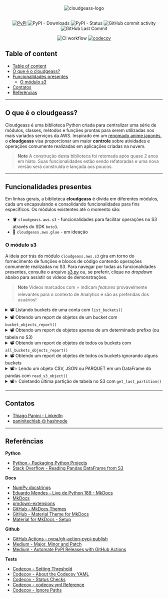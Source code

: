<div align="center">
    <br><img src="https://github.com/ThiagoPanini/cloudgeass/blob/main/docs/imgs/01-header-readme.png?raw=true" alt="cloudgeass-logo">
</div>

<div align="center">  
  <br>
  
  [![PyPI](https://img.shields.io/pypi/v/cloudgeass?color=purple)](https://pypi.org/project/cloudgeass/)
  ![PyPI - Downloads](https://img.shields.io/pypi/dm/cloudgeass?color=purple)
  ![PyPI - Status](https://img.shields.io/pypi/status/cloudgeass?color=purple)
  ![GitHub commit activity](https://img.shields.io/github/commit-activity/m/ThiagoPanini/cloudgeass?color=purple)
  ![GitHub Last Commit](https://img.shields.io/github/last-commit/ThiagoPanini/cloudgeass?color=purple)
  <br>

  ![CI workflow](https://img.shields.io/github/actions/workflow/status/ThiagoPanini/cloudgeass/ci-cloudgeass-main.yml?label=ci)
  [![codecov](https://codecov.io/github/ThiagoPanini/cloudgeass/branch/main/graph/badge.svg?token=7HI1YGS4AA)](https://codecov.io/github/ThiagoPanini/cloudgeass)

</div>

## Table of content

- [Table of content](#table-of-content)
- [O que é o cloudgeass?](#o-que-é-o-cloudgeass)
- [Funcionalidades presentes](#funcionalidades-presentes)
  - [O módulo s3](#o-módulo-s3)
- [Contatos](#contatos)
- [Referências](#referências)

___

## O que é o cloudgeass?

Cloudgeass é uma biblioteca Python criada para centralizar uma série de módulos, classes, métodos e funções prontas para serem utilizadas nos mais variados serviços da AWS. Inspirado em um [renomado anime japonês](https://en.wikipedia.org/wiki/Code_Geass), o **cloudgeass** visa proporcionar um maior **controle** sobre atividades e operações comumente realizadas em aplicações criadas na nuvem.

> **Note**
> A construção desta biblioteca foi retomada após quase 2 anos em hiato. Suas funcionalidades estão sendo refatoradas e uma nova versão será construída e lançada aos poucos.

___

## Funcionalidades presentes

Em linhas gerais, a biblioteca **cloudgeass** é divida em diferentes módulos, cada um encapsulando e consolidando funcionalidades para fins específicos. Os módulos existentes até o momento são:

- 🪣 `cloudgeass.aws.s3` - funcionalidades para facilitar operações no S3 através do SDK `boto3`.
- 🧼 `cloudgeass.aws.glue` - em ideação


### O módulo s3

A ideia por trás do módulo `cloudgeass.aws.s3` gira em torno do fornecimento de funções e blocos de código contendo operações comumente realizadas no S3. Para navegar por todas as funcionalidades presentes, consulte o arquivo [s3.py](https://github.com/ThiagoPanini/cloudgeass/blob/main/cloudgeass/aws/s3.py) ou, se preferir, clique no _dropdown_ abaixo para assistir os vídeos de demonstrações.

> **Note**
> Vídeos marcados com ⭐ indicam _features_ provavelmente relevantes para o contexto de Analytics e são as preferidas dos usuários!

<details>
    <summary>📽️ Listando buckets de uma conta com <code>list_buckets()</code></summary>
    <br>
  
https://user-images.githubusercontent.com/38161178/218567983-cc852ca5-f5df-4cf7-9b59-7408e0f309fa.mp4

**Código utilizado:**

```python
from cloudgeass.aws.s3 import list_buckets

buckets = list_buckets()
buckets
```
</details>

<details>
    <summary>📽️ Obtendo um report de objetos de um bucket com <code>bucket_objects_report()</code></summary>
    <br>

https://user-images.githubusercontent.com/38161178/218573417-2d705b06-2ab0-4441-b845-f6afe43b8f17.mp4  
        
**Código utilizado:**

```python
from cloudgeass.aws.s3 import bucket_objects_report

bucket_name = "nome-de-bucket-aws"
df_objs_report = bucket_objects_report(bucket_name=bucket_name)

df_objs_report.head(3)
```
</details>


<details>
    <summary>📽️ Obtendo um report de objetos apenas de um determinado prefixo (ou tabela no S3)</code></summary>
    <br>

https://user-images.githubusercontent.com/38161178/218575065-ef22a25a-4ead-4983-bf5f-fe2a5502608c.mp4
        
**Código utilizado:**

```python
from cloudgeass.aws.s3 import bucket_objects_report

# Definindo nome de bucket e prefixo alvo da extração
bucket_name = "nome-de-bucket-aws"
prefix = "a-sample-prefix"

df_objs_report = bucket_objects_report(bucket_name=bucket_name, prefix=prefix)

df_objs_report.head(3)
```
</details>

<details>
    <summary>📽️ Obtendo um report de objetos de todos os buckets com <code>all_buckets_objects_report()</code></summary>
    <br>

https://user-images.githubusercontent.com/38161178/218576685-2215a62e-8b1f-4fb6-85b4-edf02d6706be.mp4
        
**Código utilizado:**

```python
from cloudgeass.aws.s3 import all_buckets_objects_report

df_report = all_buckets_objects_report()
df_report.head()
```
</details>

<details>
    <summary>📽️ Obtendo um report de objetos de todos os buckets ignorando alguns buckets</code></summary>
    <br>

https://user-images.githubusercontent.com/38161178/218577709-006b5d1c-51dc-4735-9230-cfb694126e4d.mp4
        
**Código utilizado:**

```python
from cloudgeass.aws.s3 import all_buckets_objects_report

# Definindo lista de buckets a serem ignorados no report de objetos
ignore_buckets = [
    "terraglue-athena-query-results-569781470788-us-east-1",
    "terraglue-glue-assets-569781470788-us-east-1",
    "terraglue-sor-data-569781470788-us-east-1",
    "terraglue-spec-data-569781470788-us-east-1"
]

# Obtendo report
df_report = all_buckets_objects_report(exclude_buckets=ignore_buckets)
df_report.head()
```
</details>

<details>
    <summary>📽️⭐ Lendo um objeto CSV, JSON ou PARQUET em um DataFrame do pandas com <code>read_s3_object()</code></summary>
    <br>

https://user-images.githubusercontent.com/38161178/218580090-385e4170-a76c-4b03-b00e-865b9e4ec05e.mp4
        
**Código utilizado:**

```python
from cloudgeass.aws.s3 import read_s3_object

# Definindo variáveis para leitura de objeto no S3
bucket_name = "nome-de-bucket"
obj_prefix = "tbsot_ecommerce_br/anomesdia=20230213/run-1676319522273-part-block-0-0-r-00004-snappy.parquet"

# Criando URI
s3_uri_parquet = f"s3://{bucket_name}/{obj_prefix}"

# Lendo objeto parquet
df_parquet = read_s3_object(s3_uri_parquet)
df_parquet.head()
```
</details>

<details>
    <summary>📽️⭐ Coletando última partição de tabela no S3 com <code>get_last_partition()</code></summary>
    <br>
         

https://user-images.githubusercontent.com/38161178/218581540-82a4836b-9224-4646-a9ff-6dc6966b0132.mp4


**Código utilizado:**

```python
from cloudgeass.aws.s3 import get_last_partition

# Definindo variáveis para leitura de objeto no S3
bucket_name = "terraglue-sot-data-569781470788-us-east-1"
table_prefix = "tbsot_ecommerce_br"

last_partition = get_last_partition(bucket_name, table_prefix)
```
</details>

___

## Contatos

- [Thiago Panini - LinkedIn](https://www.linkedin.com/in/thiago-panini/)
- [paninitechlab @ hashnode](https://panini.hashnode.dev/)

___

## Referências

**Python**

- [Python - Packaging Python Projects](https://packaging.python.org/en/latest/tutorials/packaging-projects/)
- [Stack Overflow - Reading Pandas DataFrame from S3](https://stackoverflow.com/questions/37703634/how-to-import-a-text-file-on-aws-s3-into-pandas-without-writing-to-disk)

**Docs**

- [NumPy docstrings](https://numpydoc.readthedocs.io/en/latest/format.html)
- [Eduardo Mendes - Live de Python 189 - MkDocs](https://www.youtube.com/watch?v=GW6nAJ1NHUQ&t=2s&ab_channel=EduardoMendes)
- [MkDocs](https://www.mkdocs.org/)
- [pmdown-extensions](https://facelessuser.github.io/pymdown-extensions/)
- [GitHub - MkDocs Themes](https://github.com/mkdocs/mkdocs/wiki/MkDocs-Themes)
- [GitHub - Material Theme for MkDocs](https://github.com/squidfunk/mkdocs-material)
- [Material for MkDocs - Setup](https://squidfunk.github.io/mkdocs-material/setup/changing-the-colors/)

**Github**

- [GitHub Actions - pypa/gh-action-pypi-publish](https://github.com/marketplace/actions/pypi-publish)
- [Medium - Major, Minor and Patch](https://medium.com/fiverr-engineering/major-minor-patch-a5298e2e1798)
- [Medium - Automate PyPI Releases with GitHub Actions](https://medium.com/@VersuS_/automate-pypi-releases-with-github-actions-4c5a9cfe947d)

**Tests**

- [Codecov - Setting Threshold](https://github.com/codecov/codecov-action/issues/554#issuecomment-1261250304)
- [Codecov - About the Codecov YAML](https://docs.codecov.com/docs/codecov-yaml)
- [Codecov - Status Checks](https://docs.codecov.com/docs/commit-status)
- [Codecov - codecov.yml Reference](https://docs.codecov.com/docs/codecovyml-reference)
- [Codecov - Ignore Paths](https://docs.codecov.com/docs/ignoring-paths)
